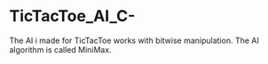 # TicTacToe_AI_C-
The AI i made for TicTacToe works with bitwise manipulation. The AI algorithm is called MiniMax. 
